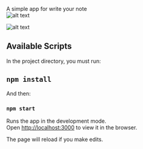 A simple app for write your note <br>
![alt text](http://s9.picofile.com/file/8358739950/screencapture_localhost_3000_2019_04_24_12_58_08.png "Logo Title Text 1")

![alt text](http://s8.picofile.com/file/8358739976/Capture.PNG "Logo Title Text 1")


## Available Scripts

In the project directory, you must run:

## `npm install`

And then:

### `npm start`

Runs the app in the development mode.<br>
Open [http://localhost:3000](http://localhost:3000) to view it in the browser.

The page will reload if you make edits.<br>


